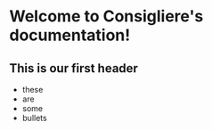 # Welcome to Consigliere's documentation!

## This is our first header

- these
- are
- some
- bullets
